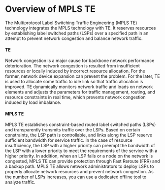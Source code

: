 Overview of MPLS TE
===================

The Multiprotocol Label Switching Traffic Engineering (MPLS TE) technology integrates the MPLS technology with TE. It reserves resources by establishing label switched paths (LSPs) over a specified path in an attempt to prevent network congestion and balance network traffic.

#### TE

Network congestion is a major cause for backbone network performance deterioration. The network congestion is resulted from insufficient resources or locally induced by incorrect resource allocation. For the former, network device expansion can prevent the problem. For the later, TE is used to allocate some traffic to idle link so that traffic allocation is improved. TE dynamically monitors network traffic and loads on network elements and adjusts the parameters for traffic management, routing, and resource constraints in real time, which prevents network congestion induced by load imbalance.


#### MPLS TE

MPLS TE establishes constraint-based routed label switched paths (LSPs) and transparently transmits traffic over the LSPs. Based on certain constraints, the LSP path is controllable, and links along the LSP reserve sufficient bandwidth for service traffic. In the case of resource insufficiency, the LSP with a higher priority can preempt the bandwidth of the LSP with a lower priority to meet the requirements of the service with a higher priority. In addition, when an LSP fails or a node on the network is congested, MPLS TE can provide protection through Fast Reroute (FRR) and a backup path. MPLS TE allows network administrators to deploy LSPs to properly allocate network resources and prevent network congestion. As the number of LSPs increases, you can use a dedicated offline tool to analyze traffic.